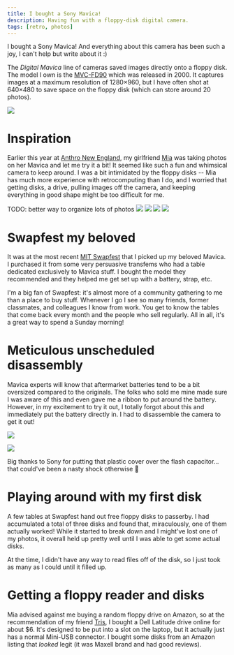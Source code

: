 ```yaml
---
title: I bought a Sony Mavica!
description: Having fun with a floppy-disk digital camera.
tags: [retro, photos]
---
```


I bought a Sony Mavica! And everything about this camera has been such a joy, I can't help but write about it :)

The _Digital Mavica_ line of cameras saved images directly onto a floppy disk. The model I own is the [MVC-FD90](https://camera-wiki.org/wiki/Sony_Mavica_FD90) which was released in 2000. It captures images at a maximum resolution of 1280×960, but I have often shot at 640×480 to save space on the floppy disk (which can store around 20 photos).

![](mavica/ad.webp)

# Inspiration

Earlier this year at [Anthro New England](https://www.anthronewengland.com/), my girlfriend [Mia](https://miakizz.quest/) was taking photos on her Mavica and let me try it a bit! It seemed like such a fun and whimsical camera to keep around. I was a bit intimidated by the floppy disks -- Mia has much more experience with retrocomputing than I do, and I worried that getting disks, a drive, pulling images off the camera, and keeping everything in good shape might be too difficult for me.

TODO: better way to organize lots of photos ![](mavica/f0000379.jpg) ![](mavica/f0000525.jpg) ![](mavica/f0000948.jpg) ![](mavica/f0001317.jpg)

# Swapfest my beloved

It was at the most recent [MIT Swapfest](https://w1mx.mit.edu/flea-at-mit/) that I picked up my beloved Mavica. I purchased it from some very persuasive transfems who had a table dedicated exclusively to Mavica stuff. I bought the model they recommended and they helped me get set up with a battery, strap, etc.

I'm a big fan of Swapfest: it's almost more of a community gathering to me than a place to buy stuff. Whenever I go I see so many friends, former classmates, and colleagues I know from work. You get to know the tables that come back every month and the people who sell regularly. All in all, it's a great way to spend a Sunday morning!

# Meticulous unscheduled disassembly

Mavica experts will know that aftermarket batteries tend to be a bit oversized compared to the originals. The folks who sold me mine made sure I was aware of this and even gave me a ribbon to put around the battery. However, in my excitement to try it out, I totally forgot about this and immediately put the battery directly in. I had to disassemble the camera to get it out!

![](mavica/folded_open.jpg)

![](mavica/under_drive.jpg)

Big thanks to Sony for putting that plastic cover over the flash capacitor... that could've been a nasty shock otherwise 😬

# Playing around with my first disk

A few tables at Swapfest hand out free floppy disks to passerby. I had accumulated a total of three disks and found that, miraculously, one of them actually worked! While it started to break down and I might've lost one of my photos, it overall held up pretty well until I was able to get some actual disks.

At the time, I didn't have any way to read files off of the disk, so I just took as many as I could until it filled up.

# Getting a floppy reader and disks

Mia advised against me buying a random floppy drive on Amazon, so at the recommendation of my friend [Tris](https://tris.fyi/), I bought a Dell Latitude drive online for about $6. It's designed to be put into a slot on the laptop, but it actually just has a normal Mini-USB connector. I bought some disks from an Amazon listing that _looked_ legit (it was Maxell brand and had good reviews).
